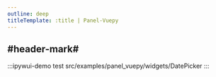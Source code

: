 ```yaml
---
outline: deep
titleTemplate: :title | Panel-Vuepy
---
```


## #header-mark#
:::ipywui-demo test
src/examples/panel_vuepy/widgets/DatePicker
::: 